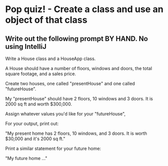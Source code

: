 # Pop quiz! - Create a class and use an object of that class
## Write out the following prompt BY HAND. No using IntelliJ



Write a House class and a HouseApp class.

A House should have a number of floors, windows and doors, the total square footage, and a sales price.

Create two houses, one called "presentHouse" and one called "futureHouse". 

My "presentHouse" should have 2 floors, 10 windows and 3 doors. It is 2000 sq ft and worth $300,000.

Assign whatever values you'd like for your "futureHouse",


For your output, print out:

"My present home has 2 floors, 10 windows, and 3 doors. It is worth $30,000 and it's 2000 sq ft."

Print a similar statement for your future home:

"My future home ..."  

